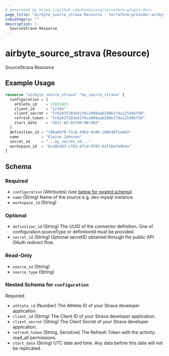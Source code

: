 ```yaml
---
# generated by https://github.com/hashicorp/terraform-plugin-docs
page_title: "airbyte_source_strava Resource - terraform-provider-airbyte"
subcategory: ""
description: |-
  SourceStrava Resource
---
```


# airbyte_source_strava (Resource)

SourceStrava Resource

## Example Usage

```terraform
resource "airbyte_source_strava" "my_source_strava" {
  configuration = {
    athlete_id    = 17831421
    client_id     = "12345"
    client_secret = "fc6243f283e51f6ca989aab298b17da125496f50"
    refresh_token = "fc6243f283e51f6ca989aab298b17da125496f50"
    start_date    = "2021-03-01T00:00:00Z"
  }
  definition_id = "198a6bf6-f1cb-4db3-9a96-cd0e48f1e4b3"
  name          = "Elaine Johnson"
  secret_id     = "...my_secret_id..."
  workspace_id  = "6ca0b303-cf01-47cd-9783-63f1be7e9b4a"
}
```

<!-- schema generated by tfplugindocs -->
## Schema

### Required

- `configuration` (Attributes) (see [below for nested schema](#nestedatt--configuration))
- `name` (String) Name of the source e.g. dev-mysql-instance.
- `workspace_id` (String)

### Optional

- `definition_id` (String) The UUID of the connector definition. One of configuration.sourceType or definitionId must be provided.
- `secret_id` (String) Optional secretID obtained through the public API OAuth redirect flow.

### Read-Only

- `source_id` (String)
- `source_type` (String)

<a id="nestedatt--configuration"></a>
### Nested Schema for `configuration`

Required:

- `athlete_id` (Number) The Athlete ID of your Strava developer application.
- `client_id` (String) The Client ID of your Strava developer application.
- `client_secret` (String) The Client Secret of your Strava developer application.
- `refresh_token` (String, Sensitive) The Refresh Token with the activity: read_all permissions.
- `start_date` (String) UTC date and time. Any data before this date will not be replicated.


